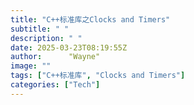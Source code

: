 ```yaml
---
title: "C++标准库之Clocks and Timers"
subtitle: " "
description: " "
date: 2025-03-23T08:19:55Z
author:      "Wayne"
image: ""
tags: ["C++标准库", "Clocks and Timers"]
categories: ["Tech"]
---
```

